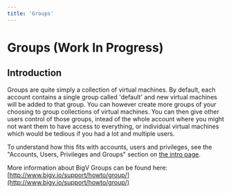 ```yaml
---
title: 'Groups'
---
```


# Groups (Work In Progress)


## Introduction

Groups are quite simply a collection of virtual machines. By default, each account contains a single group called 'default' and new virtual machines will be added to that group. You can however create more groups of your choosing to group collections of virtual machines. You can then give other users control of those groups, intead of the whole account where you might not want them to have access to everything, or individual virtual machines which would be tedious if you had a lot and multiple users.

To understand how this fits with accounts, users and privileges, see the "Accounts, Users, Privileges and Groups" section on [the intro page](/docs/intro).

More information about BigV Groups can be found here: [http://www.bigv.io/support/howto/group/](http://www.bigv.io/support/howto/group/)

